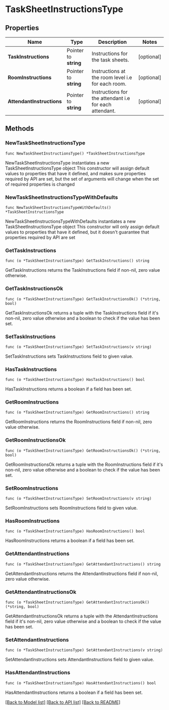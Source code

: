 # TaskSheetInstructionsType

## Properties

Name | Type | Description | Notes
------------ | ------------- | ------------- | -------------
**TaskInstructions** | Pointer to **string** | Instructions for the task sheets. | [optional] 
**RoomInstructions** | Pointer to **string** | Instructions at the room level i.e for each room. | [optional] 
**AttendantInstructions** | Pointer to **string** | Instructions for the attendant i.e for each attendant. | [optional] 

## Methods

### NewTaskSheetInstructionsType

`func NewTaskSheetInstructionsType() *TaskSheetInstructionsType`

NewTaskSheetInstructionsType instantiates a new TaskSheetInstructionsType object
This constructor will assign default values to properties that have it defined,
and makes sure properties required by API are set, but the set of arguments
will change when the set of required properties is changed

### NewTaskSheetInstructionsTypeWithDefaults

`func NewTaskSheetInstructionsTypeWithDefaults() *TaskSheetInstructionsType`

NewTaskSheetInstructionsTypeWithDefaults instantiates a new TaskSheetInstructionsType object
This constructor will only assign default values to properties that have it defined,
but it doesn't guarantee that properties required by API are set

### GetTaskInstructions

`func (o *TaskSheetInstructionsType) GetTaskInstructions() string`

GetTaskInstructions returns the TaskInstructions field if non-nil, zero value otherwise.

### GetTaskInstructionsOk

`func (o *TaskSheetInstructionsType) GetTaskInstructionsOk() (*string, bool)`

GetTaskInstructionsOk returns a tuple with the TaskInstructions field if it's non-nil, zero value otherwise
and a boolean to check if the value has been set.

### SetTaskInstructions

`func (o *TaskSheetInstructionsType) SetTaskInstructions(v string)`

SetTaskInstructions sets TaskInstructions field to given value.

### HasTaskInstructions

`func (o *TaskSheetInstructionsType) HasTaskInstructions() bool`

HasTaskInstructions returns a boolean if a field has been set.

### GetRoomInstructions

`func (o *TaskSheetInstructionsType) GetRoomInstructions() string`

GetRoomInstructions returns the RoomInstructions field if non-nil, zero value otherwise.

### GetRoomInstructionsOk

`func (o *TaskSheetInstructionsType) GetRoomInstructionsOk() (*string, bool)`

GetRoomInstructionsOk returns a tuple with the RoomInstructions field if it's non-nil, zero value otherwise
and a boolean to check if the value has been set.

### SetRoomInstructions

`func (o *TaskSheetInstructionsType) SetRoomInstructions(v string)`

SetRoomInstructions sets RoomInstructions field to given value.

### HasRoomInstructions

`func (o *TaskSheetInstructionsType) HasRoomInstructions() bool`

HasRoomInstructions returns a boolean if a field has been set.

### GetAttendantInstructions

`func (o *TaskSheetInstructionsType) GetAttendantInstructions() string`

GetAttendantInstructions returns the AttendantInstructions field if non-nil, zero value otherwise.

### GetAttendantInstructionsOk

`func (o *TaskSheetInstructionsType) GetAttendantInstructionsOk() (*string, bool)`

GetAttendantInstructionsOk returns a tuple with the AttendantInstructions field if it's non-nil, zero value otherwise
and a boolean to check if the value has been set.

### SetAttendantInstructions

`func (o *TaskSheetInstructionsType) SetAttendantInstructions(v string)`

SetAttendantInstructions sets AttendantInstructions field to given value.

### HasAttendantInstructions

`func (o *TaskSheetInstructionsType) HasAttendantInstructions() bool`

HasAttendantInstructions returns a boolean if a field has been set.


[[Back to Model list]](../README.md#documentation-for-models) [[Back to API list]](../README.md#documentation-for-api-endpoints) [[Back to README]](../README.md)


